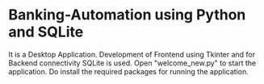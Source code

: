 # Banking-Automation using Python and SQLite
It is a Desktop Application. Development of Frontend using Tkinter and for Backend connectivity SQLite is used. Open "welcome_new.py" to start the application. Do install the required packages for running the application.
